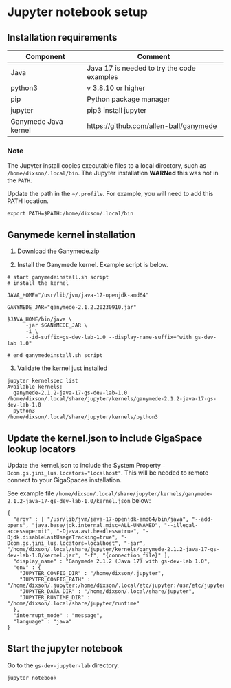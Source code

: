 # Jupyter notebook setup

## Installation requirements

| Component | Comment |
| --- | --- |
| Java | Java 17 is needed to try the code examples |
| python3 | v 3.8.10 or higher |
| pip | Python package manager |
| jupyter | pip3 install jupyter |
| Ganymede Java kernel | https://github.com/allen-ball/ganymede |

### Note
The Jupyter install copies executable files to a local directory, such as `/home/dixson/.local/bin`. The Jupyter installation __WARNed__ this was not in the `PATH`.

Update the path in the `~/.profile`. For example, you will need to add this PATH location.
```
export PATH=$PATH:/home/dixson/.local/bin
```

## Ganymede kernel installation

1. Download the Ganymede.zip

2. Install the Ganymede kernel. Example script is below.

```
# start ganymedeinstall.sh script
# install the kernel

JAVA_HOME="/usr/lib/jvm/java-17-openjdk-amd64"

GANYMEDE_JAR="ganymede-2.1.2.20230910.jar"

$JAVA_HOME/bin/java \
      -jar $GANYMEDE_JAR \
      -i \
      --id-suffix=gs-dev-lab-1.0 --display-name-suffix="with gs-dev-lab 1.0"

# end ganymedeinstall.sh script
```

3. Validate the kernel just installed

```
jupyter kernelspec list
Available kernels:
  ganymede-2.1.2-java-17-gs-dev-lab-1.0    /home/dixson/.local/share/jupyter/kernels/ganymede-2.1.2-java-17-gs-dev-lab-1.0
  python3                                  /home/dixson/.local/share/jupyter/kernels/python3
```

## Update the kernel.json to include GigaSpace lookup locators

Update the kernel.json to include the System Property `-Dcom.gs.jini_lus.locators="localhost"`. This will be needed to remote connect to your GigaSpaces installation.

See example file `/home/dixson/.local/share/jupyter/kernels/ganymede-2.1.2-java-17-gs-dev-lab-1.0/kernel.json` below:

```
{
  "argv" : [ "/usr/lib/jvm/java-17-openjdk-amd64/bin/java", "--add-opens", "java.base/jdk.internal.misc=ALL-UNNAMED", "--illegal-access=permit", "-Djava.awt.headless=true", "-Djdk.disableLastUsageTracking=true", "-Dcom.gs.jini_lus.locators=localhost", "-jar", "/home/dixson/.local/share/jupyter/kernels/ganymede-2.1.2-java-17-gs-dev-lab-1.0/kernel.jar", "-f", "{connection_file}" ],
  "display_name" : "Ganymede 2.1.2 (Java 17) with gs-dev-lab 1.0",
  "env" : {
    "JUPYTER_CONFIG_DIR" : "/home/dixson/.jupyter",
    "JUPYTER_CONFIG_PATH" : "/home/dixson/.jupyter:/home/dixson/.local/etc/jupyter:/usr/etc/jupyter:/usr/local/etc/jupyter:/etc/jupyter",
    "JUPYTER_DATA_DIR" : "/home/dixson/.local/share/jupyter",
    "JUPYTER_RUNTIME_DIR" : "/home/dixson/.local/share/jupyter/runtime"
  },
  "interrupt_mode" : "message",
  "language" : "java"
}
```
## Start the jupyter notebook

Go to the `gs-dev-jupyter-lab` directory.
```
jupyter notebook
```



